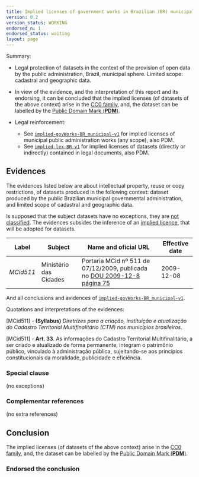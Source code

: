 ```yaml
---
title: Implied licenses of government works in Brazilian (BR) municipalities, cadastral and geographic data
version: 0.2
version_status: WORKING
endorsed_n: 1
endorsed_status: waiting
layout: page
---
```


Summary:

 * Legal protection of datasets in the context of the provision of open data by the public administration, Brazil, municipal sphere. Limited scope: cadastral and geographic data.
 * In view of the evidence, and the interpretation of this report and its endorsing,  it can be concluded that the implied licenses (of datasets of the above context) arise in the [CC0 family](../data/families.csv), and, the dataset can be labelled by the [Public Domain Mark (**PDM**)](https://creativecommons.org/publicdomain/mark/1.0/).

 * Legal reinforcement:
   - See [`implied-govWorks-BR_municipal-v1`](implied-govWorks-BR_municipal-v1.md) for implied licenses of municipal public administration works (any scope), also PDM.
   - See [`implied-lex-BR-v1`](implied-lex-BR-v1.md) for implied licenses of datasets (directly or indirectly) contained in legal documents, also PDM.

## Evidences

The evidences listed below are about intellectual property, reuse or copy restrictions, of datasets produced in the following context: dataset produced by the public Brazilian municipal governmental administration, and limited scope of cadastral and geographic data.

Is supposed that the subject datasets have no exceptions, they are [not classified](https://en.wikipedia.org/wiki/Classified_information).  The evidences subsides the inference of  an [implied licence](https://en.wikipedia.org/wiki/Implied_license), that will be adopted for datasets.


Label  | Subject | Name and oficial URL | Effective date
---    | ---     | ---                  | ---
*MCid511* | Ministério das Cidades | Portaria MCid nº 511 de 07/12/2009, publicada no [DOU 2009-12-8 página 75](https://pesquisa.in.gov.br/imprensa/jsp/visualiza/index.jsp?data=08/12/2009&jornal=1&pagina=75&totalArquivos=112) | 2009-12-08

And all conclusions and avidences of [`implied-govWorks-BR_municipal-v1`](implied-govWorks-BR_municipal-v1.md).

Quotations and interpretations of the evidences:

[MCid511] - **(Syllabus)** *Diretrizes para a criação, instituição e atualização do Cadastro Territorial Multifinalitário (CTM) nos municípios brasileiros*.

[MCid511] - **Art. 33**. As informações do Cadastro Territorial Multifinalitário, a ser criado e atualizado de forma permanente, integram o patrimônio público, vinculado à administração pública, sujeitando-se aos princípios constitucionais da moralidade, publicidade e eficiência.

### Special clause
(no exceptions)

### Complementar references
(no extra references)

## Conclusion

The implied licenses (of datasets of the above context) arise in the [CC0 family](../data/families.csv), and, the dataset can be labelled by the [Public Domain Mark (**PDM**)](https://creativecommons.org/publicdomain/mark/1.0/).

### Endorsed the conclusion
